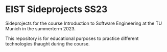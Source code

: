 # EIST Sideprojects SS23
Sideprojects for the course Introduction to Software Engineering at the TU Munich in the summerterm 2023. 

This repository is for educational purposes to practice different technologies thaught during the course.
